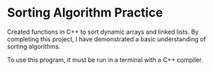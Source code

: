 

# Sorting Algorithm Practice

Created functions in C++ to sort dynamic arrays and linked lists. By completing this project, I have demonstrated a basic understanding of sorting algorithms.

To use this program, it must be run in a terminal with a C++ compiler.
